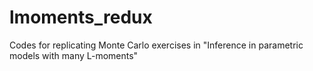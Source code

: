 # lmoments_redux
Codes for replicating Monte Carlo exercises in "Inference in parametric models with many L-moments"
